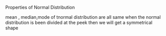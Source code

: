 Properties of Normal Distribution

mean , median,mode of tnormal distribution are all same
when the normal distribution is been divided at the peek then we will get a symmetrical shape